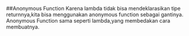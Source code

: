 ##Anonymous Function
Karena lambda tidak bisa mendeklarasikan tipe returnnya,kita bisa menggunakan anonymous function sebagai gantinya.
Anonymous Function sama seperti lambda,yang membedakan cara membuatnya.